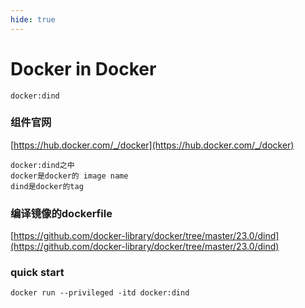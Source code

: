```yaml
---
hide: true
---
```

# Docker in Docker

```
docker:dind
```

### 组件官网

[https://hub.docker.com/_/docker](https://hub.docker.com/_/docker)

```
docker:dind之中
docker是docker的 image name
dind是docker的tag 
```

### 编译镜像的dockerfile

[https://github.com/docker-library/docker/tree/master/23.0/dind](https://github.com/docker-library/docker/tree/master/23.0/dind)


### quick start
```
docker run --privileged -itd docker:dind
```